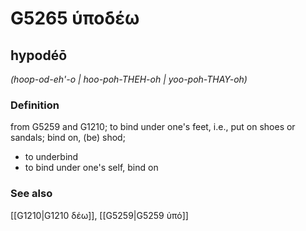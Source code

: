 # G5265 ὑποδέω

## hypodéō

_(hoop-od-eh'-o | hoo-poh-THEH-oh | yoo-poh-THAY-oh)_

### Definition

from G5259 and G1210; to bind under one's feet, i.e., put on shoes or sandals; bind on, (be) shod; 

- to underbind
- to bind under one's self, bind on

### See also

[[G1210|G1210 δέω]], [[G5259|G5259 ὑπό]]
